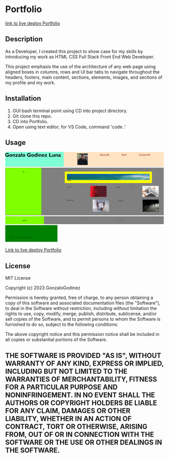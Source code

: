 # Portfolio

[link to live deploy Portfolio](https://github.com/gonzalogodinez/portfolio)

## Description
As a Developer, I created this project to show case for my skills by introducing my work as HTML CSS Full Stack Front End Web Developer.

This project emphasis the use of the architecture of any web page using aligned boxes in columns, rows and UI bar tabs to navigate throughout the headers, footers, main content, sections, elements, images, and sections of my profile and my work. 


## Installation
1. GUI bash terminal point using CD into project directory.
2. Git clone this repo.
3. CD into Portfolio.
4. Open using text editor, for VS Code, command 'code .'

## Usage
![Top Section](./assets/images/Portfolio_Header.png)
![Middle Section](./assets/images/Portfolio_Content.png)
![Bottom Section](./assets/images/ContactMe.png)
![footer Section](./assets/images/Footer.png)

[Link to live deploy Portfolio](https://github.com/gonzalogodinez/portfolio)

## License
MIT License

Copyright (c) 2023 GonzaloGodinez

Permission is hereby granted, free of charge, to any person obtaining a copy
of this software and associated documentation files (the "Software"), to deal
in the Software without restriction, including without limitation the rights
to use, copy, modify, merge, publish, distribute, sublicense, and/or sell
copies of the Software, and to permit persons to whom the Software is
furnished to do so, subject to the following conditions:

The above copyright notice and this permission notice shall be included in all
copies or substantial portions of the Software.

THE SOFTWARE IS PROVIDED "AS IS", WITHOUT WARRANTY OF ANY KIND, EXPRESS OR
IMPLIED, INCLUDING BUT NOT LIMITED TO THE WARRANTIES OF MERCHANTABILITY,
FITNESS FOR A PARTICULAR PURPOSE AND NONINFRINGEMENT. IN NO EVENT SHALL THE
AUTHORS OR COPYRIGHT HOLDERS BE LIABLE FOR ANY CLAIM, DAMAGES OR OTHER
LIABILITY, WHETHER IN AN ACTION OF CONTRACT, TORT OR OTHERWISE, ARISING FROM,
OUT OF OR IN CONNECTION WITH THE SOFTWARE OR THE USE OR OTHER DEALINGS IN THE
SOFTWARE.
---
